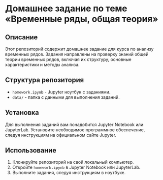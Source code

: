 # Домашнее задание по теме «Временные ряды, общая теория»

## Описание
Этот репозиторий содержит домашнее задание для курса по анализу временных рядов. Задания направлены на проверку знаний общей теории временных рядов, включая их структуру, основные характеристики и методы анализа.

## Структура репозитория
- `homework.ipynb` - Jupyter ноутбук с заданиями.
- `data/` - папка с данными для выполнения заданий.

## Установка
Для выполнения заданий вам понадобится Jupyter Notebook или JupyterLab. Установите необходимое программное обеспечение, следуя инструкциям на официальном сайте Jupyter.

## Использование
1. Клонируйте репозиторий на свой локальный компьютер.
2. Откройте `homework.ipynb` в Jupyter Notebook или JupyterLab.
3. Выполните задания, следуя инструкциям в ноутбуке.

